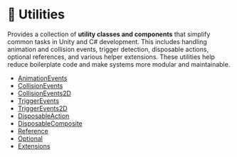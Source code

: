 # 🧩 Utilities

Provides a collection of **utility classes and components** that simplify common tasks in Unity and C# development. This
includes handling animation and collision events, trigger detection, disposable actions, optional references, and
various helper extensions. These utilities help reduce boilerplate code and make systems more modular and maintainable.

- [AnimationEvents](AnimationEvents.md) <!-- + -->
- [CollisionEvents](CollisionEvents.md) <!-- + -->
- [CollisionEvents2D](CollisionEvents2D.md) <!-- + -->
- [TriggerEvents](TriggerEvents.md) <!-- + -->
- [TriggerEvents2D](TriggerEvents2D.md) <!-- + -->
- [DisposableAction](DisposableAction.md) <!-- + -->
- [DisposableComposite](DisposableComposite.md) <!-- + -->
- [Reference](Reference.md) <!-- + -->
- [Optional](Optional.md) <!-- + -->
- [Extensions](Extensions.md) <!-- + -->
